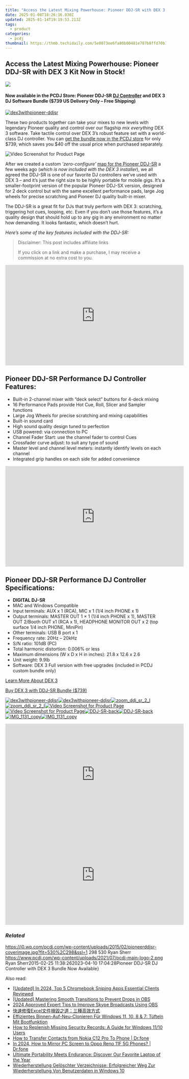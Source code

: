 ```yaml
---
title: "Access the Latest Mixing Powerhouse: Pioneer DDJ-SR with DEX 3 Kit Now in Stock!"
date: 2025-01-08T18:26:16.030Z
updated: 2025-01-14T19:19:53.213Z
tags:
  - product
categories:
  - pcdj
thumbnail: https://thmb.techidaily.com/5e8073ee6fa80b00481e787b8ffd70b1f1a083692a90f4785a3be5a978334fdb.jpg
---
```


## Access the Latest Mixing Powerhouse: Pioneer DDJ-SR with DEX 3 Kit Now in Stock!

[![](https://i0.wp.com/pcdj.com/wp-content/uploads/2015/02/pioneerddjsr-coverimage.jpg?resize=530%2C298&ssl=1)](https://i0.wp.com/pcdj.com/wp-content/uploads/2015/02/pioneerddjsr-coverimage.jpg?fit=530%2C298&ssl=1 "pioneerddjsr-coverimage")

#### Now available in the PCDJ Store: Pioneer DDJ-SR [DJ Controller](https://tools.techidaily.com/pcdj/products/) and DEX 3 DJ Software Bundle ($739 US Delivery Only – Free Shipping)

[![](https://i1.wp.com/pcdj.com/wp-content/uploads/2014/06/dex3withpioneer-ddjsr.png?fit=300%2C191&ssl=1 "dex3withpioneer-ddjsr")](https://i1.wp.com/pcdj.com/wp-content/uploads/2014/06/dex3withpioneer-ddjsr.png?fit=750%2C477&ssl=1)

These two products together can take your mixes to new levels with legendary Pioneer quality and control over our flagship _mix everything_ DEX 3 software. Take tactile control over DEX 3’s robust feature set with a world-class DJ controller. You can [get the bundle now in the PCDJ store](https://tools.techidaily.com/pcdj/products/) for only $739, which saves you $40 off the usual price when purchased separately.

![](https://i2.wp.com/pcdj.com/wp-content/uploads/2015/02/Video-Screenshot-for-Product-Page.jpg?fit=300%2C165&ssl=1 "Video Screenshot for Product Page")

After we created a custom _‘zero-configure’_ [map for the Pioneer DDJ-SR](https://tools.techidaily.com/pcdj/products/) a few weeks ago (_which is now included with the DEX 3 installer_), we all agreed the DDJ-SR is one of our favorite DJ controllers we’ve used with DEX 3 – and it’s just the right size to be highly portable for mobile gigs. It’s a smaller-footprint version of the popular Pioneer DDJ-SX version, designed for 2 deck control but with the same excellent performance pads, large Jog wheels for precise scratching and Pioneer DJ quality built-in mixer.

The DDJ-SR is a great fit for DJs that truly perform with DEX 3: scratching, triggering hot cues, looping, etc. Even if you don’t use those features, it’s a quality design that should hold up to any gig in any environment no matter how demanding. It looks fantastic, which doesn’t hurt.

_Here’s some of the key features included with the DDJ-SR:_

>  Disclaimer: This post includes affiliate links
>
>  If you click on a link and make a purchase, I may receive a commission at no extra cost to you.
>

<!-- affiliate ads begin -->
<iframe width="560" height="315" src="https://www.youtube.com/embed/cKRBWf1EDZo?si=CTNd4q450biit4eM" title="YouTube video player" frameborder="0" allow="accelerometer; autoplay; clipboard-write; encrypted-media; gyroscope; picture-in-picture; web-share" referrerpolicy="strict-origin-when-cross-origin" allowfullscreen></iframe>
<!-- affiliate ads end -->

## Pioneer DDJ-SR Performance DJ Controller Features:

* Built-in 2-channel mixer with “deck select” buttons for 4-deck mixing
* 16 Performance Pads provide Hot Cue, Roll, Slicer and Sampler functions
* Large Jog Wheels for precise scratching and mixing capabilities
* Built-in sound card
* High sound quality design tuned to perfection
* USB powered: via connection to PC
* Channel Fader Start: use the channel fader to control Cues
* Crossfader curve adjust: to suit any type of sound
* Master level and channel level meters: instantly identify levels on each channel
* Integrated grip handles on each side for added convenience

<!-- affiliate ads begin -->
<iframe width="560" height="315" src="https://www.youtube.com/embed/LlYIdWQc-jw?si=ZQ5809CbQGEar0vg" title="YouTube video player" frameborder="0" allow="accelerometer; autoplay; clipboard-write; encrypted-media; gyroscope; picture-in-picture; web-share" referrerpolicy="strict-origin-when-cross-origin" allowfullscreen></iframe>
<!-- affiliate ads end -->

## Pioneer DDJ-SR Performance DJ Controller Specifications:

* **DIGITAL DJ-SR**
* MAC and Windows Compatible
* Input terminals: AUX x 1 (RCA), MIC x 1 (1/4 inch PHONE x 1)
* Output terminals: MASTER OUT 1 × 1 (1/4 inch PHONE x 1), MASTER OUT 2/Booth OUT x1 (RCA x 1), HEADPHONE MONITOR OUT x 2 (top surface 1/4 inch PHONE, MiniPin)
* Other terminals: USB B port x 1
* Frequency rate: 20Hz – 20kHz
* S/N ratio: 101dB (PC)
* Total harmonic distortion: 0.006% or less
* Maximum dimensions (W x D x H in inches): 21.8 x 12.6 x 2.6
* Unit weight: 9.9lb
* Software: DEX 3 Full version with free upgrades (included in PCDJ custom bundle only)

[Learn More About DEX 3](https://tools.techidaily.com/pcdj/products/)

[Buy DEX 3 with DDJ-SR Bundle ($739)](https://tools.techidaily.com/pcdj/products/)

[![](https://i1.wp.com/pcdj.com/wp-content/uploads/2014/06/dex3withpioneer-ddjsr.png?resize=495%2C400&ssl=1 "dex3withpioneer-ddjsr")![](https://i1.wp.com/pcdj.com/wp-content/uploads/2014/06/dex3withpioneer-ddjsr.png?resize=495%2C400&ssl=1 "dex3withpioneer-ddjsr")](https://i1.wp.com/pcdj.com/wp-content/uploads/2014/06/dex3withpioneer-ddjsr.png?fit=750%2C477&ssl=1 "dex3withpioneer-ddjsr")[![](https://i0.wp.com/pcdj.com/wp-content/uploads/2015/02/zoom_ddj_sr_2_l.jpg?resize=495%2C400&ssl=1 "zoom_ddj_sr_2_l")![](https://i0.wp.com/pcdj.com/wp-content/uploads/2015/02/zoom_ddj_sr_2_l.jpg?resize=495%2C400&ssl=1 "zoom_ddj_sr_2_l")](https://i0.wp.com/pcdj.com/wp-content/uploads/2015/02/zoom%5Fddj%5Fsr%5F2%5Fl.jpg?fit=1030%2C625&ssl=1 "zoom_ddj_sr_2_l")[![](https://i2.wp.com/pcdj.com/wp-content/uploads/2015/02/Video-Screenshot-for-Product-Page.jpg?resize=495%2C351&ssl=1 "Video Screenshot for Product Page")![](https://i2.wp.com/pcdj.com/wp-content/uploads/2015/02/Video-Screenshot-for-Product-Page.jpg?resize=495%2C351&ssl=1 "Video Screenshot for Product Page")](https://i2.wp.com/pcdj.com/wp-content/uploads/2015/02/Video-Screenshot-for-Product-Page.jpg?fit=637%2C351&ssl=1 "Video Screenshot for Product Page")[![](https://i0.wp.com/pcdj.com/wp-content/uploads/2015/02/DDJ-SR-back.jpg?resize=495%2C183&ssl=1 "DDJ-SR-back")![](https://i0.wp.com/pcdj.com/wp-content/uploads/2015/02/DDJ-SR-back.jpg?resize=495%2C183&ssl=1 "DDJ-SR-back")](https://i0.wp.com/pcdj.com/wp-content/uploads/2015/02/DDJ-SR-back.jpg?fit=576%2C183&ssl=1 "DDJ-SR-back")[![](https://i1.wp.com/pcdj.com/wp-content/uploads/2015/02/IMG_1131_copy.jpg?resize=495%2C400&ssl=1 "IMG_1131_copy")![](https://i1.wp.com/pcdj.com/wp-content/uploads/2015/02/IMG_1131_copy.jpg?resize=495%2C400&ssl=1 "IMG_1131_copy")](https://i1.wp.com/pcdj.com/wp-content/uploads/2015/02/IMG%5F1131%5Fcopy.jpg?fit=768%2C1024&ssl=1 "IMG_1131_copy")

<!-- affiliate ads begin -->
<iframe width="560" height="315" src="https://www.youtube.com/embed/RCYs8keh-Vs?si=uDC28-9yh-k6HLj4" title="YouTube video player" frameborder="0" allow="accelerometer; autoplay; clipboard-write; encrypted-media; gyroscope; picture-in-picture; web-share" referrerpolicy="strict-origin-when-cross-origin" allowfullscreen></iframe>
<!-- affiliate ads end -->

<!-- affiliate ads begin -->
<iframe width="560" height="315" src="https://www.youtube.com/embed/r_wWybMqZEM?si=0nPjCQDLS2MCaQbG" title="YouTube video player" frameborder="0" allow="accelerometer; autoplay; clipboard-write; encrypted-media; gyroscope; picture-in-picture; web-share" referrerpolicy="strict-origin-when-cross-origin" allowfullscreen></iframe>
<!-- affiliate ads end -->

### _Related_

https://i0.wp.com/pcdj.com/wp-content/uploads/2015/02/pioneerddjsr-coverimage.jpg?fit=530%2C298&ssl=1 298 530 Ryan Sherr https://www.pcdj.com/wp-content/uploads/2021/07/pcdj-main-logo-2.png Ryan Sherr2015-02-25 11:38:262023-04-10 17:04:28Pioneer DDJ-SR DJ Controller with DEX 3 Bundle Now Available}

<ins class="adsbygoogle"
     style="display:block"
     data-ad-format="autorelaxed"
     data-ad-client="ca-pub-7571918770474297"
     data-ad-slot="1223367746"></ins>

<ins class="adsbygoogle"
     style="display:block"
     data-ad-client="ca-pub-7571918770474297"
     data-ad-slot="8358498916"
     data-ad-format="auto"
     data-full-width-responsive="true"></ins>

<span class="atpl-alsoreadstyle">Also read:</span>
<div><ul>
<li><a href="https://screen-mirroring-recording.techidaily.com/updated-in-2024-top-5-chromebook-sniping-apps-essential-clients-reviewed/"><u>[Updated] In 2024, Top 5 Chromebook Sniping Apps Essential Clients Reviewed</u></a></li>
<li><a href="https://screen-sharing-recording.techidaily.com/updated-mastering-smooth-transitions-to-prevent-drops-in-obs/"><u>[Updated] Mastering Smooth Transitions to Prevent Drops in OBS</u></a></li>
<li><a href="https://screen-recording.techidaily.com/2024-approved-expert-tips-to-improve-skype-broadcasts-using-obs/"><u>2024 Approved Expert Tips to Improve Skype Broadcasts Using OBS</u></a></li>
<li><a href="https://discover-fantastic.techidaily.com/1728471700087-excel/"><u>快速修復Excel文件損毀之道：三種高效方式</u></a></li>
<li><a href="https://discover-fantastic.techidaily.com/effizientes-binnen-auf-neu-clonieren-fur-windows-11-10-8-and-7-tufteln-mit-bootfunktion/"><u>Effizientes Binnen-Auf-Neu-Clonieren Für Windows 11, 10, 8 & 7: Tüfteln Mit Bootfunktion</u></a></li>
<li><a href="https://discover-fantastic.techidaily.com/how-to-replenish-missing-security-records-a-guide-for-windows-1110-users/"><u>How to Replenish Missing Security Records: A Guide for Windows 11/10 Users</u></a></li>
<li><a href="https://blog-min.techidaily.com/how-to-transfer-contacts-from-nokia-c12-pro-to-phone-drfone-by-drfone-transfer-from-android-transfer-from-android/"><u>How to Transfer Contacts from Nokia C12 Pro To Phone | Dr.fone</u></a></li>
<li><a href="https://screen-mirror.techidaily.com/in-2024-how-to-mirror-pc-screen-to-oppo-reno-11f-5g-phones-drfone-by-drfone-android/"><u>In 2024, How to Mirror PC Screen to Oppo Reno 11F 5G Phones? | Dr.fone</u></a></li>
<li><a href="https://hardware-tips.techidaily.com/ultimate-portability-meets-endurance-discover-our-favorite-laptop-of-the-year/"><u>Ultimate Portability Meets Endurance: Discover Our Favorite Laptop of the Year</u></a></li>
<li><a href="https://discover-fantastic.techidaily.com/wiederherstellung-geloschter-verzeichnisse-erfolgreicher-weg-zur-wiederherstellung-von-benutzerdaten-in-windows-10/"><u>Wiederherstellung Gelöschter Verzeichnisse: Erfolgreicher Weg Zur Wiederherstellung Von Benutzerdaten in Windows 10</u></a></li>
</ul></div>


